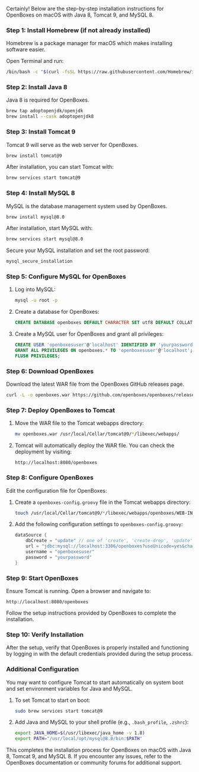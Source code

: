 Certainly! Below are the step-by-step installation instructions for OpenBoxes on macOS with Java 8, Tomcat 9, and MySQL 8.

### Step 1: Install Homebrew (if not already installed)
Homebrew is a package manager for macOS which makes installing software easier.

Open Terminal and run:
```bash
/bin/bash -c "$(curl -fsSL https://raw.githubusercontent.com/Homebrew/install/HEAD/install.sh)"
```

### Step 2: Install Java 8
Java 8 is required for OpenBoxes.

```bash
brew tap adoptopenjdk/openjdk
brew install --cask adoptopenjdk8
```

### Step 3: Install Tomcat 9
Tomcat 9 will serve as the web server for OpenBoxes.

```bash
brew install tomcat@9
```

After installation, you can start Tomcat with:
```bash
brew services start tomcat@9
```

### Step 4: Install MySQL 8
MySQL is the database management system used by OpenBoxes.

```bash
brew install mysql@8.0
```

After installation, start MySQL with:
```bash
brew services start mysql@8.0
```

Secure your MySQL installation and set the root password:
```bash
mysql_secure_installation
```

### Step 5: Configure MySQL for OpenBoxes

1. Log into MySQL:
    ```bash
    mysql -u root -p
    ```

2. Create a database for OpenBoxes:
    ```sql
    CREATE DATABASE openboxes DEFAULT CHARACTER SET utf8 DEFAULT COLLATE utf8_general_ci;
    ```

3. Create a MySQL user for OpenBoxes and grant all privileges:
    ```sql
    CREATE USER 'openboxesuser'@'localhost' IDENTIFIED BY 'yourpassword';
    GRANT ALL PRIVILEGES ON openboxes.* TO 'openboxesuser'@'localhost';
    FLUSH PRIVILEGES;
    ```

### Step 6: Download OpenBoxes
Download the latest WAR file from the OpenBoxes GitHub releases page.

```bash
curl -L -o openboxes.war https://github.com/openboxes/openboxes/releases/latest/download/openboxes.war
```

### Step 7: Deploy OpenBoxes to Tomcat

1. Move the WAR file to the Tomcat webapps directory:
    ```bash
    mv openboxes.war /usr/local/Cellar/tomcat@9/*/libexec/webapps/
    ```

2. Tomcat will automatically deploy the WAR file. You can check the deployment by visiting:
    ``` 
    http://localhost:8080/openboxes
    ```

### Step 8: Configure OpenBoxes

Edit the configuration file for OpenBoxes:

1. Create a `openboxes-config.groovy` file in the Tomcat webapps directory:
    ```bash
    touch /usr/local/Cellar/tomcat@9/*/libexec/webapps/openboxes/WEB-INF/classes/openboxes-config.groovy
    ```

2. Add the following configuration settings to `openboxes-config.groovy`:

    ```groovy
    dataSource {
        dbCreate = "update" // one of 'create', 'create-drop', 'update'
        url = "jdbc:mysql://localhost:3306/openboxes?useUnicode=yes&characterEncoding=UTF-8&useLegacyDatetimeCode=false&serverTimezone=UTC"
        username = "openboxesuser"
        password = "yourpassword"
    }
    ```

### Step 9: Start OpenBoxes

Ensure Tomcat is running. Open a browser and navigate to:

```
http://localhost:8080/openboxes
```

Follow the setup instructions provided by OpenBoxes to complete the installation.

### Step 10: Verify Installation

After the setup, verify that OpenBoxes is properly installed and functioning by logging in with the default credentials provided during the setup process.

### Additional Configuration

You may want to configure Tomcat to start automatically on system boot and set environment variables for Java and MySQL.

1. To set Tomcat to start on boot:
    ```bash
    sudo brew services start tomcat@9
    ```

2. Add Java and MySQL to your shell profile (e.g., `.bash_profile`, `.zshrc`):
    ```bash
    export JAVA_HOME=$(/usr/libexec/java_home -v 1.8)
    export PATH="/usr/local/opt/mysql@8.0/bin:$PATH"
    ```

This completes the installation process for OpenBoxes on macOS with Java 8, Tomcat 9, and MySQL 8. If you encounter any issues, refer to the OpenBoxes documentation or community forums for additional support.
